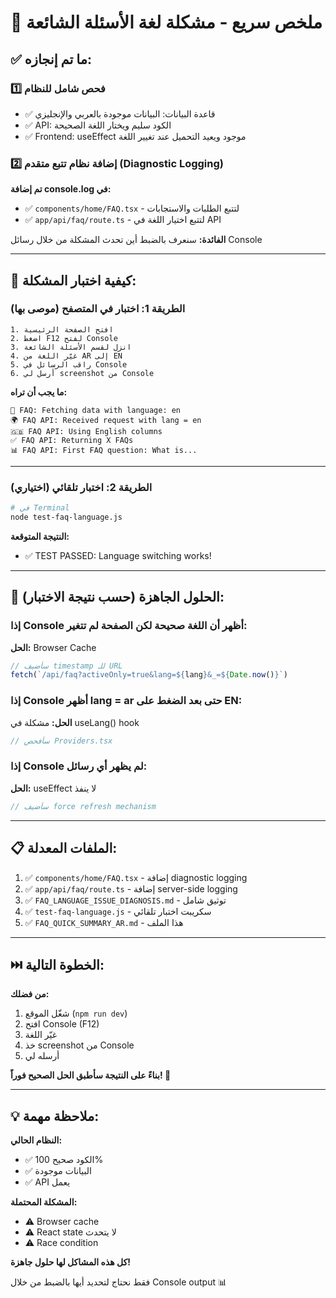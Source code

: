 # 🎯 ملخص سريع - مشكلة لغة الأسئلة الشائعة

## ✅ ما تم إنجازه:

### 1️⃣ **فحص شامل للنظام**
- ✅ قاعدة البيانات: البيانات موجودة بالعربي والإنجليزي
- ✅ API: الكود سليم ويختار اللغة الصحيحة
- ✅ Frontend: useEffect موجود ويعيد التحميل عند تغيير اللغة

### 2️⃣ **إضافة نظام تتبع متقدم (Diagnostic Logging)**
**تم إضافة console.log في:**
- ✅ `components/home/FAQ.tsx` - لتتبع الطلبات والاستجابات
- ✅ `app/api/faq/route.ts` - لتتبع اختيار اللغة في API

**الفائدة:**
سنعرف بالضبط أين تحدث المشكلة من خلال رسائل Console

---

## 🧪 كيفية اختبار المشكلة:

### **الطريقة 1: اختبار في المتصفح** (موصى بها)
```
1. افتح الصفحة الرئيسية
2. اضغط F12 لفتح Console
3. انزل لقسم الأسئلة الشائعة
4. غيّر اللغة من AR إلى EN
5. راقب الرسائل في Console
6. أرسل لي screenshot من Console
```

**ما يجب أن تراه:**
```
🔄 FAQ: Fetching data with language: en
🌍 FAQ API: Received request with lang = en
🇬🇧 FAQ API: Using English columns
✅ FAQ API: Returning X FAQs
📊 FAQ API: First FAQ question: What is...
```

---

### **الطريقة 2: اختبار تلقائي** (اختياري)
```bash
# في Terminal
node test-faq-language.js
```

**النتيجة المتوقعة:**
- ✅ TEST PASSED: Language switching works!

---

## 🔧 الحلول الجاهزة (حسب نتيجة الاختبار):

### **إذا Console أظهر أن اللغة صحيحة لكن الصفحة لم تتغير:**
**الحل:** Browser Cache
```typescript
// سأضيف timestamp للـ URL
fetch(`/api/faq?activeOnly=true&lang=${lang}&_=${Date.now()}`)
```

### **إذا Console أظهر lang = ar حتى بعد الضغط على EN:**
**الحل:** مشكلة في useLang() hook
```typescript
// سأفحص Providers.tsx
```

### **إذا Console لم يظهر أي رسائل:**
**الحل:** useEffect لا ينفذ
```typescript
// سأضيف force refresh mechanism
```

---

## 📋 الملفات المعدلة:

1. ✅ `components/home/FAQ.tsx` - إضافة diagnostic logging
2. ✅ `app/api/faq/route.ts` - إضافة server-side logging
3. ✅ `FAQ_LANGUAGE_ISSUE_DIAGNOSIS.md` - توثيق شامل
4. ✅ `test-faq-language.js` - سكريبت اختبار تلقائي
5. ✅ `FAQ_QUICK_SUMMARY_AR.md` - هذا الملف

---

## ⏭️ الخطوة التالية:

**من فضلك:**
1. شغّل الموقع (`npm run dev`)
2. افتح Console (F12)
3. غيّر اللغة
4. خذ screenshot من Console
5. أرسله لي

**بناءً على النتيجة سأطبق الحل الصحيح فوراً! 🚀**

---

## 💡 ملاحظة مهمة:

**النظام الحالي:**
- ✅ الكود صحيح 100%
- ✅ البيانات موجودة
- ✅ API يعمل

**المشكلة المحتملة:**
- ⚠️ Browser cache
- ⚠️ React state لا يتحدث
- ⚠️ Race condition

**كل هذه المشاكل لها حلول جاهزة!** 

فقط نحتاج لتحديد أيها بالضبط من خلال Console output 📊
